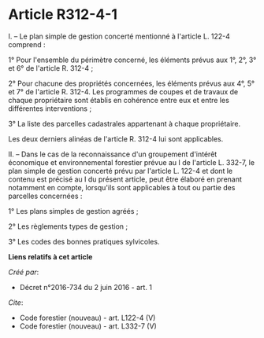 # Article R312-4-1

I. – Le plan simple de gestion concerté mentionné à l'article L. 122-4 comprend : 

1° Pour l'ensemble du périmètre concerné, les éléments prévus aux 1°, 2°, 3° et 6° de l'article R. 312-4 ; 

2° Pour chacune des propriétés concernées, les éléments prévus aux 4°, 5° et 7° de l'article R. 312-4. Les programmes de
coupes et de travaux de chaque propriétaire sont établis en cohérence entre eux et entre les différentes interventions ; 

3° La liste des parcelles cadastrales appartenant à chaque propriétaire. 

Les deux derniers alinéas de l'article R. 312-4 lui sont applicables. 

II. – Dans le cas de la reconnaissance d'un groupement d'intérêt économique et environnemental forestier prévue au I de
l'article L. 332-7, le plan simple de gestion concerté prévu par l'article L. 122-4 et dont le contenu est précisé au I du
présent article, peut être élaboré en prenant notamment en compte, lorsqu'ils sont applicables à tout ou partie des parcelles
concernées : 

1° Les plans simples de gestion agréés ; 

2° Les règlements types de gestion ; 

3° Les codes des bonnes pratiques sylvicoles.

**Liens relatifs à cet article**

_Créé par_:

  - Décret n°2016-734 du 2 juin 2016 - art. 1

_Cite_:

  - Code forestier (nouveau) - art. L122-4 (V)
  - Code forestier (nouveau) - art. L332-7 (V)
